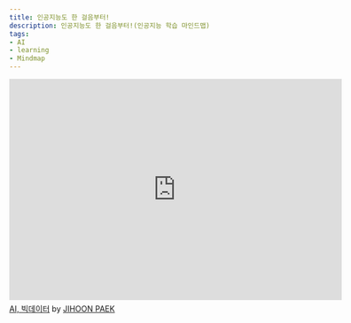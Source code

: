 ```yaml
---
title: 인공지능도 한 걸음부터!
description: 인공지능도 한 걸음부터!(인공지능 학습 마인드맵)
tags:
- AI
- learning
- Mindmap
---
```


<iframe width="600" height="400" frameborder="0" src="https://www.mindmeister.com/maps/public_map_shell/2236059324/ai?width=600&height=400&z=auto" scrolling="no" style="overflow: hidden; margin-bottom: 5px;">지금 사용하고 계신 브라우저는 프레임을 지원하지 않습니다. 마인드마이스터 <a href="https://www.mindmeister.com/2236059324/ai" target="_blank">AI, 빅데이터</a> 참조해주세요.</iframe><div class="mb-5"><a href="https://www.mindmeister.com/2236059324/ai" target="_blank">AI, 빅데이터</a> by <a href="https://www.mindmeister.com/users/channel/38918220" target="_blank">JIHOON PAEK</a></div>